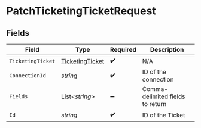 # PatchTicketingTicketRequest


## Fields

| Field                                                         | Type                                                          | Required                                                      | Description                                                   |
| ------------------------------------------------------------- | ------------------------------------------------------------- | ------------------------------------------------------------- | ------------------------------------------------------------- |
| `TicketingTicket`                                             | [TicketingTicket](../../Models/Components/TicketingTicket.md) | :heavy_check_mark:                                            | N/A                                                           |
| `ConnectionId`                                                | *string*                                                      | :heavy_check_mark:                                            | ID of the connection                                          |
| `Fields`                                                      | List<*string*>                                                | :heavy_minus_sign:                                            | Comma-delimited fields to return                              |
| `Id`                                                          | *string*                                                      | :heavy_check_mark:                                            | ID of the Ticket                                              |